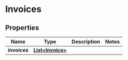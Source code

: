 
# Invoices

## Properties
Name | Type | Description | Notes
------------ | ------------- | ------------- | -------------
**invoices** | [**List&lt;Invoice&gt;**](Invoice.md) |  | 



